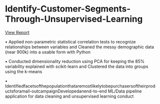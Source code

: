 # Identify-Customer-Segments-Through-Unsupervised-Learning

[View Report](http://ec2-18-188-126-127.us-east-2.compute.amazonaws.com/~yz/udacity-project/Identify_Customer_Segments_by_zhenhan.html)

• Applied non-parametric statistical correlation tests to recognize relationships between variables and Cleaned the messy demographic data (near 900k) into a usable form with Python

• Conducted dimensionality reduction using PCA for keeping the 85% variability explained with scikit-learn and Clustered the data into groups using the k-means

• Identifiedfacetsofthepopulationthataremostlikelytobepurchasersoftheirproductsforamail-outcampaignDevelopedanend-to-end ML/Data pipeline application for data cleaning and unsupervised learning conduct